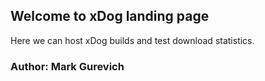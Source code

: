 ## Welcome to xDog landing page

Here we can host xDog builds and test download statistics.

### Author: Mark Gurevich

